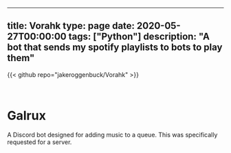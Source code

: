 
---
title: Vorahk
type: page
date: 2020-05-27T00:00:00
tags: ["Python"]
description: "A bot that sends my spotify playlists to bots to play them"
---

{{< github repo="jakeroggenbuck/Vorahk" >}}

<br>

# Galrux

A Discord bot designed for adding music to a queue. This was specifically requested for a server.
